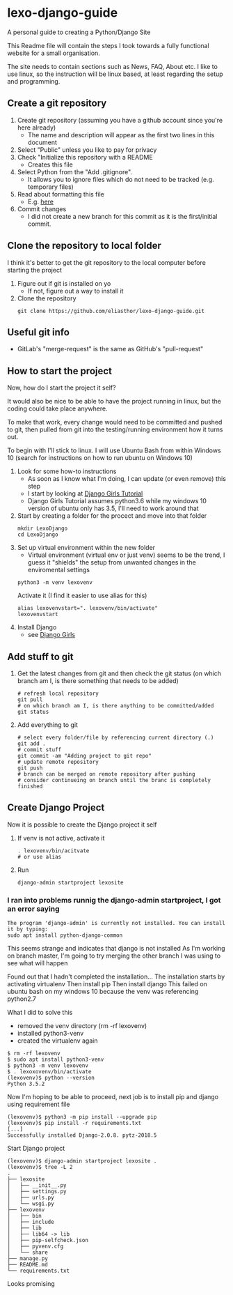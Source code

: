 # lexo-django-guide
A personal guide to creating a Python/Django Site

This Readme file will contain the steps I took towards a fully functional website for a small organisation.

The site needs to contain sections such as News, FAQ, About etc.
I like to use linux, so the instruction will be linux based, at least regarding the setup and programming.

## Create a git repository
1. Create git repository (assuming you have a github account since you're here already)
    - The name and description will appear as the first two lines in this document
2. Select "Public" unless you like to pay for privacy
3. Check "Initialize this repository with a README
    - Creates this file
4. Select Python from the "Add .gitignore".
    - It allows you to ignore files which do not need to be tracked (e.g. temporary files)
5. Read about formatting this file
    - E.g. [here](https://help.github.com/articles/basic-writing-and-formatting-syntax/)
6. Commit changes
    - I did not create a new branch for this commit as it is the first/initial commit.
    
## Clone the repository to local folder
I think it's better to get the git repository to the local computer before starting the project

1. Figure out if git is installed on yo
    - If not, figure out a way to install it
2. Clone the repository
    ```
    git clone https://github.com/eliasthor/lexo-django-guide.git
    ```

## Useful git info
* GitLab's "merge-request" is the same as GitHub's "pull-request"

## How to start the project
Now, how do I start the project it self?

It would also be nice to be able to have the project running in linux, but the coding could take place anywhere.

To make that work, every change would need to be committed and pushed to git, then pulled from git into the testing/running environment how it turns out.

To begin with I'll stick to linux. I will use Ubuntu Bash from within Windows 10 (search for instructions on how to run ubuntu on Windows 10)

1. Look for some how-to instructions
    - As soon as I know what I'm doing, I can update (or even remove) this step
    - I start by looking at [Django Girls Tutorial](https://tutorial.djangogirls.org/)
    - Django Girls Tutorial assumes python3.6 while my windows 10 version of ubuntu only has 3.5, I'll need to work around that
2. Start by creating a folder for the procect and move into that folder
    ```
    mkdir LexoDjango
    cd LexoDjango
    ```
3. Set up virtual environment within the new folder
    - Virtual environment (virtual env or just venv) seems to be the trend, I guess it "shields" the setup from unwanted changes in the enviromental settings
    ```
    python3 -m venv lexovenv
    ```
    Activate it (I find it easier to use alias for this)
    ```
    alias lexovenvstart=". lexovenv/bin/activate"
    lexovenvstart
    ```
4. Install Django
    - see [Django Girls](https://tutorial.djangogirls.org/en/installation/)

## Add stuff to git
1. Get the latest changes from git and then check the git status (on which branch am I, is there something that needs to be added)
    ```
    # refresh local repository
    git pull
    # on which branch am I, is there anything to be committed/added
    git status
    ```
2. Add everything to git
    ```
    # select every folder/file by referencing current directory (.)
    git add .
    # commit stuff
    git commit -am "Adding project to git repo"
    # update remote repository
    git push
    # branch can be merged on remote repository after pushing
    # consider continueing on branch until the branc is completely finished
    ```
    
## Create Django Project
Now it is possible to create the Django project it self
1. If venv is not active, activate it
    ```
    . lexovenv/bin/acitvate
    # or use alias
    ```
2. Run
    ```
    django-admin startproject lexosite
    ```
### I ran into problems runnig the django-admin startproject, I got an error saying
```
The program 'django-admin' is currently not installed. You can install it by typing:
sudo apt install python-django-common
```
This seems strange and indicates that django is not installed
As I'm working on branch master, I'm going to try merging the other branch I was using to see what will happen

Found out that I hadn't completed the installation...
The installation starts by activating virtualenv
Then install pip
Then install django
This failed on ubuntu bash on my windows 10 because the venv was referencing python2.7

What I did to solve this
  * removed the venv directory (rm -rf lexovenv)
  * installed python3-venv
  * created the virtualenv again

  ```
  $ rm -rf lexovenv
  $ sudo apt install python3-venv
  $ python3 -m venv lexovenv
  $ . lexoxovenv/bin/activate
  (lexovenv)$ python --version
  Python 3.5.2
  ```
Now I'm hoping to be able to proceed, next job is to install pip and django using requirement file
```
(lexovenv)$ python3 -m pip install --upgrade pip
(lexovenv)$ pip install -r requirements.txt
[...]
Successfully installed Django-2.0.8. pytz-2018.5
```

Start Django project
```
(lexovenv)$ django-admin startproject lexosite .
(lexovenv)$ tree -L 2
.
├── lexosite
│   ├── __init__.py
│   ├── settings.py
│   ├── urls.py
│   └── wsgi.py
├── lexovenv
│   ├── bin
│   ├── include
│   ├── lib
│   ├── lib64 -> lib
│   ├── pip-selfcheck.json
│   ├── pyvenv.cfg
│   └── share
├── manage.py
├── README.md
└── requirements.txt
```
Looks promising
